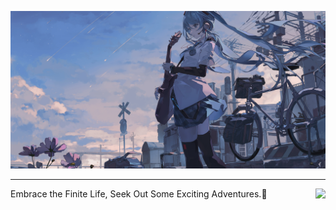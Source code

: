 ![HeadImage](Image/miku.png)

---



<img src="https://github-readme-stats.vercel.app/api?username=Arc-huangjingtong&show_icons=true&theme=radical" align="right">

Embrace the Finite Life, Seek Out Some Exciting Adventures.🥌

[//]: # (<li>)

[//]: # ( <b>Name:</b> Sarah</li>)

[//]: # (<li>)

[//]: # (<b>Fursona:</b> Snow Fox)

[//]: # (</li>)

[//]: # (<li>)

[//]: # (<b>Loves:</b> anime, osu, rhythm games)

[//]: # (</li>)

[//]: # (<li>)

[//]: # (<b>Gender:</b> she/her/Female 🏳️‍⚧️)

[//]: # (</li>)

[//]: # (<li>)

[//]: # (<b>Git Server</b> https://git.thicc-thighs.de)

[//]: # (</li>)

[//]: # (<li>)

[//]: # (<b>LastFM:</b> https://scrobble.egirldev.co.uk)

[//]: # (</li>)

[//]: # (<li>)

[//]: # (<b>Hobbys:</b> Tech Stuff, Graphic Design, Web Development)

[//]: # (</li>)

[//]: # (<li>)

[//]: # (<b>Working @:</b> Intave Anticheat)

[//]: # (</li>)

[//]: # (<br><br><br>)